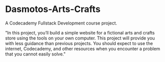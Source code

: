 # Dasmotos-Arts-Crafts
A Codecademy Fullstack Development course project.

"In this project, you’ll build a simple website for a fictional arts and crafts store using the tools on your own computer. This project will provide you with less guidance than previous projects. You should expect to use the internet, Codecademy, and other resources when you encounter a problem that you cannot easily solve."
